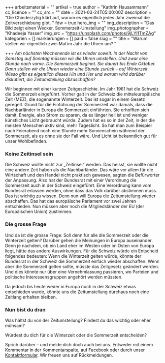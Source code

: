 +++
arbeitsmaterial = ""
artikel = true
author = "Kathrin Hausammann"
cc_licence = ""
cc_src = ""
date = 2021-03-24T05:00:00Z
description = "Die Chinderzytig klärt auf, warum es eigentlich jedes Jahr zweimal die Zeitverschiebung gibt. "
fdw = true
hero_img = ""
img_description = "Das Bild zeigt einen Wecker. Sommerzeit-Umstellung"
img_photographer = "Khadeeja Yasser"
img_src = "https://unsplash.com/photos/9jLYl1TmZAg"
kategorien = []
markierungen = []
paid = false
slug = ""
title = "Warum stellen wir eigentlich zwei Mal im Jahr die Uhren um? "

+++
_Am nächsten Wochenende ist es wieder soweit. In der Nacht von Samstag auf Sonntag müssen wir die Uhren umstellen. Und zwar eine Stunde nach vorne. Die Sommerzeit beginnt. Sie dauert bis Ende Oktober. Dann stellen wir die Uhren wieder eine Stunde zurück – auf Winterzeit. Wieso gibt es eigentlich dieses Hin und Her und warum wird darüber diskutiert, die Zeitumstellung abzuschaffen?_

Wir beginnen mit einer kurzen Zeitgeschichte. Im Jahr 1981 hat die Schweiz die Sommerzeit eingeführt. Vorher galt in der Schweiz die mitteleuropäische Zeit (MEZ), die sogenannte Winterzeit. Das ist sogar in einem Gesetz geregelt. Grund für die Einführung der Sommerzeit war damals, dass die Nachbarländer in Europa die Sommerzeit einführten. Sie erhofften sich damit, Energie, also Strom zu sparen, da es länger hell ist und weniger künstliches Licht gebraucht würde. Zudem hat es so in der Zeit, in der die meisten Menschen aktiv sind, mehr Tageslicht. So hat man zum Beispiel nach Feierabend noch eine Stunde mehr Sonnenschein während der Sommerzeit, als es ohne sie der Fall wäre. Und Licht ist bekanntlich gut für unser Wohlbefinden.

### Keine Zeitinsel sein

Die Schweiz wollte nicht zur „Zeitinsel“ werden. Das heisst, sie wollte nicht eine andere Zeit haben als die Nachbarländer. Das wäre vor allem für die Wirtschaft und den Handel nicht praktisch gewesen, sagten die Befürworter der Anpassung. Also hat der Bundesrat mit einer Verordnung die Sommerzeit auch in der Schweiz eingeführt. Eine Verordnung kann vom Bundesrat erlassen werden, ohne dass das Volk darüber abstimmen muss. Das ist wichtig zu wissen. Denn nun will Europa die Zeitumstellung wieder abschaffen. Das hat das europäische Parlament vor zwei Jahren entschieden. Nun müssen aber noch die Mitgliedsländer der EU (der Europäischen Union) zustimmen.

### Die grosse Frage

Und da ist die grosse Frage: Soll denn für alle die Sommerzeit oder die Winterzeit gelten? Darüber gehen die Meinungen in Europa auseinander. Denn je nachdem, ob ein Land eher im Westen oder im Osten von Europa liegt, hätte das andere Auswirkungen. Für die Schweiz würde ein Entscheid folgendes bedeuten: Wenn die Winterzeit gelten würde, könnte der Bundesrat in der Schweiz die Sommerzeit einfach wieder abschaffen. Wenn aber die Sommerzeit gelten sollte, müsste das Zeitgesetz geändert werden. Und dies könnte nur über eine Vernehmlassung passieren, wo Parteien und politische Interessensgruppen angehört werden müssten.

Da jedoch bis heute weder in Europa noch in der Schweiz etwas entschieden wurde, könnte uns die Zeitumstellung durchaus noch eine Zeitlang erhalten bleiben.

### Nun bist du dran

Was hältst du von der Zeitumstellung? Findest du das wichtig oder eher mühsam?

Würdest du dich für die Winterzeit oder die Sommerzeit entscheiden?

Sprich darüber – und melde dich doch auch bei uns. Entweder mit einem Kommentar in der Kommentarspalte, auf Facebook oder durch unser [Kontaktformular](https://www.chinderzytig.ch/kontakt/). Wir freuen uns auf Rückmeldungen.